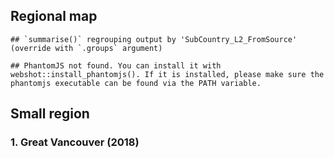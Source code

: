 Regional map
------------

    ## `summarise()` regrouping output by 'SubCountry_L2_FromSource' (override with `.groups` argument)

    ## PhantomJS not found. You can install it with webshot::install_phantomjs(). If it is installed, please make sure the phantomjs executable can be found via the PATH variable.

<!--html_preserve-->

<script type="application/json" data-for="htmlwidget-d43e62fe641b845c0b39">{"x":{"options":{"crs":{"crsClass":"L.CRS.EPSG3857","code":null,"proj4def":null,"projectedBounds":null,"options":{}}},"calls":[{"method":"addTiles","args":["//{s}.tile.openstreetmap.org/{z}/{x}/{y}.png",null,null,{"minZoom":0,"maxZoom":18,"tileSize":256,"subdomains":"abc","errorTileUrl":"","tms":false,"noWrap":false,"zoomOffset":0,"zoomReverse":false,"opacity":1,"zIndex":1,"detectRetina":false,"attribution":"&copy; <a href=\"http://openstreetmap.org\">OpenStreetMap<\/a> contributors, <a href=\"http://creativecommons.org/licenses/by-sa/2.0/\">CC-BY-SA<\/a>"}]},{"method":"addCircles","args":[[49.1026842105263,45.60599,46.50604,44.87076,79.37589,43.09799,43.138255,48.571,44.4081842857143,46.1970675,48.52692575,52.99279,46.293735,49.592625,49.8740054545455,45.512595,44.945872,42.3533166666667,50.75676,45.4264075,46.790965,49.6765737037037,48.8874633333333,45.37237,45.53326,48.1114507407407,53.3239966666667,52.2954453658537,53.7764933333333,54.16883,52.561255,55.319825,50.78518,49.6775938888889,54.76952,58.7732,49.416796,47.82578,49.8696766666667,51.0111379605263,50.1571766666667,52.0379541666667,50.9108,44.1,43.8870796875,49.8453911111111,42.51032,42.09543,61.3551816666667,53.92618,49.1305366666667,44.2789858823529,47.9666945454545,49.2493027991886,44.6012033333333,43.0745,44.664316,43.41209625,43.2675238888889,44.99496,44.213538,43.63733375,46.32211,50.3934266666667,45.73244,70.774525,56.012492,45.81229,45.641545,43.0879833333333,45.53323,44.65757,44.2499,45.63316,44.40635,45.93308,42.98993,50.21997,45.4874229411765,50.4897988888889,49.2477969230769,43.1394538461538,46.32417,42.673555,50.248766,48.6389366666667,58.79793,44.99146,49.45418,45.3789534615385,49.3169,45.35456,56.33193,43.5949511428571,44.42084875,45.7621,45.85577,44.895855,49.7666033333333,45.27866,46.5686975,46.106582,48.70977,43.9092,45.8345816666667,48.03164,48.51026,45.2084825,50.19322,44.4304047826087,54.26532,49.7710783333333,58.46108,45.01462,50.0496333333333,49.41281,45.652135,50.688755,48.63717,43.68042125,43.684427406015,45.45896,43.436894,43.6828811111111,46.10563,43.80322,45.8412966666667,43.892975,60.51411,48.316041875],[-125.822966842105,-64.77659,-84.33123,-65.34372,-91.36632,-80.09559,-80.27868,-123.4642,-81.4449014285714,-60.0993625,-123.38135275,-122.46903,-67.602985,-117.0745325,-119.560882727273,-73.51052,-66.86895,-81.9528066666667,-119.24027,-75.7503675,-71.32722,-124.93511962963,-123.728461428571,-64.41157,-73.9046,-65.57493,-60.3173066666667,-107.92761,-109.589793333333,-114.51181,-114.36188,-114.7633,-96.98465,-110.580720555556,-101.85618,-94.16946,-108.982544,-59.32991,-76.0535833333333,-113.650928947368,-95.0337516666667,-109.0670575,-87.13095,-80.13748,-78.9517890625,-115.52559,-81.60765,-82.8601418181818,-116.827165,-122.73248,-122.225165555556,-76.5503376470588,-64.5991145454545,-123.075265578093,-80.7073733333333,-79.9602,-63.5704291428571,-79.76411375,-79.8555022222222,-64.14035,-77.398312,-81.719045,-61.1184,-92.4106733333333,-64.6140742857143,-93.882915,-129.237892,-75.93278,-73.451745,-82.2183633333333,-73.73423,-75.7857333333333,-76.94494,-75.92763,-64.26816,-82.46876,-81.264024,-63.62457,-73.6330252941176,-127.448544444444,-124.098766923077,-79.3579730769231,-79.4696,-80.40283,-119.228228,-123.44115,-122.662875,-73.9777566666667,-119.58713,-75.6832330769231,-124.26369,-80.0572,-120.95681,-79.6550537142857,-78.3883575,-62.7794,-76.44476,-62.374695,-124.47546,-75.37051,-63.90064,-64.343424,-91.48521,-64.82343,-77.17965,-66.37091,-68.46428,-66.1425125,-66.08218,-79.8563395652174,-130.66458,-123.136758333333,-129.945935,-74.71495,-125.270133333333,-123.51608,-73.76772,-120.35549,-87.7361918181818,-79.28755875,-79.3649538345865,-74.13355,-80.475992,-80.3144777777778,-64.800044,-66.15023,-66.76544,-79.4298813636364,-134.89575,-114.516260625],[356.94,12.5,25.42,20.42,0.02,13.4,44.82,0.02,107.2,48.74,137.02,1.84,28.88,24.04,230.92,202.12,376.04,96.66,4.14,5.58,2.3,125.34,100.84,0.02,17.14,372.52,11.46,454.16,125.64,0.24,63.16,0.2,0.06,169.84,1.58,72.02,62.08,9.42,18.28,487.2,26.58,434.64,165.82,12.22,847.78,86.78,4.98,216.7,0.7,0.76,130.44,158.96,9.34,5828.78,99.14,5.12,366.56,158.12,181.92,5.36,62.86,274.14,6.68,102.7,67.2,16.16,0.1,2.4,0.04,15.78,20.08,10.2,25.56,23.62,2.26,8.86,43.54,11.48,563.92,4.78,14.3,444.96,0.02,5.28,537,2.28,2.46,37.72,23.38,333.58,10.3,10.86,3.5,864.94,375.76,8.66,0.84,0.04,34,0.02,26.32,54.34,5.2,6.12,14.34,0.1,0.04,29.98,0.02,368.4,173.4,35.18,0.38,32.72,25.3,2,0.1,10.74,3314.64,57.62,3535.34,20.1,23.08,54.94,25.3,7.6,1249.72,272.32,0.1,50.14],null,"2018",{"interactive":true,"className":"","stroke":true,"color":["#FF0000","#0000FF","#0000FF","#0000FF","#0000FF","#0000FF","#0000FF","#0000FF","#0000FF","#0000FF","#0000FF","#0000FF","#0000FF","#0000FF","#FF0000","#FF0000","#FF0000","#0000FF","#0000FF","#0000FF","#0000FF","#0000FF","#0000FF","#0000FF","#0000FF","#FF0000","#0000FF","#FF0000","#0000FF","#0000FF","#0000FF","#0000FF","#0000FF","#FF0000","#0000FF","#0000FF","#0000FF","#0000FF","#0000FF","#FF0000","#0000FF","#FF0000","#FF0000","#0000FF","#FF0000","#0000FF","#0000FF","#FF0000","#0000FF","#0000FF","#0000FF","#FF0000","#0000FF","#FF0000","#0000FF","#0000FF","#FF0000","#FF0000","#FF0000","#0000FF","#0000FF","#FF0000","#0000FF","#0000FF","#0000FF","#0000FF","#0000FF","#0000FF","#0000FF","#0000FF","#0000FF","#0000FF","#0000FF","#0000FF","#0000FF","#0000FF","#0000FF","#0000FF","#FF0000","#0000FF","#0000FF","#FF0000","#0000FF","#0000FF","#FF0000","#0000FF","#0000FF","#0000FF","#0000FF","#FF0000","#0000FF","#0000FF","#0000FF","#FF0000","#FF0000","#0000FF","#0000FF","#0000FF","#0000FF","#0000FF","#0000FF","#0000FF","#0000FF","#0000FF","#0000FF","#0000FF","#0000FF","#0000FF","#0000FF","#FF0000","#FF0000","#0000FF","#0000FF","#0000FF","#0000FF","#0000FF","#0000FF","#0000FF","#FF0000","#0000FF","#FF0000","#0000FF","#0000FF","#0000FF","#0000FF","#0000FF","#FF0000","#FF0000","#0000FF","#0000FF"],"weight":5,"opacity":0.5,"fill":true,"fillColor":["#FF0000","#0000FF","#0000FF","#0000FF","#0000FF","#0000FF","#0000FF","#0000FF","#0000FF","#0000FF","#0000FF","#0000FF","#0000FF","#0000FF","#FF0000","#FF0000","#FF0000","#0000FF","#0000FF","#0000FF","#0000FF","#0000FF","#0000FF","#0000FF","#0000FF","#FF0000","#0000FF","#FF0000","#0000FF","#0000FF","#0000FF","#0000FF","#0000FF","#FF0000","#0000FF","#0000FF","#0000FF","#0000FF","#0000FF","#FF0000","#0000FF","#FF0000","#FF0000","#0000FF","#FF0000","#0000FF","#0000FF","#FF0000","#0000FF","#0000FF","#0000FF","#FF0000","#0000FF","#FF0000","#0000FF","#0000FF","#FF0000","#FF0000","#FF0000","#0000FF","#0000FF","#FF0000","#0000FF","#0000FF","#0000FF","#0000FF","#0000FF","#0000FF","#0000FF","#0000FF","#0000FF","#0000FF","#0000FF","#0000FF","#0000FF","#0000FF","#0000FF","#0000FF","#FF0000","#0000FF","#0000FF","#FF0000","#0000FF","#0000FF","#FF0000","#0000FF","#0000FF","#0000FF","#0000FF","#FF0000","#0000FF","#0000FF","#0000FF","#FF0000","#FF0000","#0000FF","#0000FF","#0000FF","#0000FF","#0000FF","#0000FF","#0000FF","#0000FF","#0000FF","#0000FF","#0000FF","#0000FF","#0000FF","#0000FF","#FF0000","#FF0000","#0000FF","#0000FF","#0000FF","#0000FF","#0000FF","#0000FF","#0000FF","#FF0000","#0000FF","#FF0000","#0000FF","#0000FF","#0000FF","#0000FF","#0000FF","#FF0000","#FF0000","#0000FF","#0000FF"],"fillOpacity":0.2},["<b><font size = 4>Alberni-Clayoquot<\/b><\/font><br>Total Items recorded:  17,847<br>Plastic and foam %: 99%","<b><font size = 4>Albert County<\/b><\/font><br>Total Items recorded:     625<br>Plastic and foam %: 98.4%","<b><font size = 4>Algoma District<\/b><\/font><br>Total Items recorded:   1,271<br>Plastic and foam %: 69.3%","<b><font size = 4>Annapolis County<\/b><\/font><br>Total Items recorded:   1,021<br>Plastic and foam %: 42.8%","<b><font size = 4>Baffin Region<\/b><\/font><br>Total Items recorded:       1<br>Plastic and foam %: 100%","<b><font size = 4>Brant County<\/b><\/font><br>Total Items recorded:     670<br>Plastic and foam %: 87.5%","<b><font size = 4>Brantford<\/b><\/font><br>Total Items recorded:   2,241<br>Plastic and foam %: 73.8%","<b><font size = 4>Brentwood Bay<\/b><\/font><br>Total Items recorded:       1<br>Plastic and foam %: 100%","<b><font size = 4>Bruce County<\/b><\/font><br>Total Items recorded:   5,360<br>Plastic and foam %: 91%","<b><font size = 4>Cape Breton Regional Municipality<\/b><\/font><br>Total Items recorded:   2,437<br>Plastic and foam %: 76.4%","<b><font size = 4>Capital<\/b><\/font><br>Total Items recorded:   6,851<br>Plastic and foam %: 86.6%","<b><font size = 4>Cariboo<\/b><\/font><br>Total Items recorded:      92<br>Plastic and foam %: 29.3%","<b><font size = 4>Carleton County<\/b><\/font><br>Total Items recorded:   1,444<br>Plastic and foam %: 77.3%","<b><font size = 4>Central Kootenay<\/b><\/font><br>Total Items recorded:   1,202<br>Plastic and foam %: 95.3%","<b><font size = 4>Central Okanagan<\/b><\/font><br>Total Items recorded:  11,546<br>Plastic and foam %: 96.4%","<b><font size = 4>Champlain<\/b><\/font><br>Total Items recorded:  10,106<br>Plastic and foam %: 85.7%","<b><font size = 4>Charlotte County<\/b><\/font><br>Total Items recorded:  18,802<br>Plastic and foam %: 97.1%","<b><font size = 4>Chatham-Kent Division<\/b><\/font><br>Total Items recorded:   4,833<br>Plastic and foam %: 82.2%","<b><font size = 4>Columbia-Shuswap<\/b><\/font><br>Total Items recorded:     207<br>Plastic and foam %: 89.9%","<b><font size = 4>CommunautÃ©-Urbaine-de-l'Outaouais<\/b><\/font><br>Total Items recorded:     279<br>Plastic and foam %: 93.2%","<b><font size = 4>CommunautÃ©-Urbaine-de-QuÃ©bec<\/b><\/font><br>Total Items recorded:     115<br>Plastic and foam %: 84.7%","<b><font size = 4>Comox Valley<\/b><\/font><br>Total Items recorded:   6,267<br>Plastic and foam %: 94.7%","<b><font size = 4>Cowichan Valley<\/b><\/font><br>Total Items recorded:   5,042<br>Plastic and foam %: 79.8%","<b><font size = 4>Cumberland County<\/b><\/font><br>Total Items recorded:       1<br>Plastic and foam %: 100%","<b><font size = 4>Deux-Montagnes Regional County Municipality<\/b><\/font><br>Total Items recorded:     857<br>Plastic and foam %: 33.4%","<b><font size = 4>Division No. 1<\/b><\/font><br>Total Items recorded:  18,626<br>Plastic and foam %: 80.5%","<b><font size = 4>Division No. 10<\/b><\/font><br>Total Items recorded:     573<br>Plastic and foam %: 73.9%","<b><font size = 4>Division No. 11<\/b><\/font><br>Total Items recorded:  22,708<br>Plastic and foam %: 86.5%","<b><font size = 4>Division No. 12<\/b><\/font><br>Total Items recorded:   6,282<br>Plastic and foam %: 94.9%","<b><font size = 4>Division No. 13<\/b><\/font><br>Total Items recorded:      12<br>Plastic and foam %: 83.3%","<b><font size = 4>Division No. 15<\/b><\/font><br>Total Items recorded:   3,158<br>Plastic and foam %: 71.2%","<b><font size = 4>Division No. 17<\/b><\/font><br>Total Items recorded:      10<br>Plastic and foam %: 83.3%","<b><font size = 4>Division No. 18<\/b><\/font><br>Total Items recorded:       3<br>Plastic and foam %: 100%","<b><font size = 4>Division No. 2<\/b><\/font><br>Total Items recorded:   8,492<br>Plastic and foam %: 86.5%","<b><font size = 4>Division No. 21<\/b><\/font><br>Total Items recorded:      79<br>Plastic and foam %: 53.2%","<b><font size = 4>Division No. 23<\/b><\/font><br>Total Items recorded:   3,601<br>Plastic and foam %: 72.9%","<b><font size = 4>Division No. 3<\/b><\/font><br>Total Items recorded:   3,104<br>Plastic and foam %: 96%","<b><font size = 4>Division No. 4<\/b><\/font><br>Total Items recorded:     471<br>Plastic and foam %: 93.8%","<b><font size = 4>Division No. 5<\/b><\/font><br>Total Items recorded:     914<br>Plastic and foam %: 90.6%","<b><font size = 4>Division No. 6<\/b><\/font><br>Total Items recorded:  24,360<br>Plastic and foam %: 97.2%","<b><font size = 4>Division No. 7<\/b><\/font><br>Total Items recorded:   1,329<br>Plastic and foam %: 87.5%","<b><font size = 4>Division No. 8<\/b><\/font><br>Total Items recorded:  21,732<br>Plastic and foam %: 89.7%","<b><font size = 4>Division No. 9<\/b><\/font><br>Total Items recorded:   8,291<br>Plastic and foam %: 89.5%","<b><font size = 4>Dufferin County<\/b><\/font><br>Total Items recorded:     611<br>Plastic and foam %: 60.4%","<b><font size = 4>Durham Regional Municipality<\/b><\/font><br>Total Items recorded:  42,389<br>Plastic and foam %: 82.4%","<b><font size = 4>East Kootenay<\/b><\/font><br>Total Items recorded:   4,339<br>Plastic and foam %: 82.2%","<b><font size = 4>Elgin County<\/b><\/font><br>Total Items recorded:     249<br>Plastic and foam %: 91.6%","<b><font size = 4>Essex County<\/b><\/font><br>Total Items recorded:  10,835<br>Plastic and foam %: 93.5%","<b><font size = 4>Fort Smith Region<\/b><\/font><br>Total Items recorded:      35<br>Plastic and foam %: 66.8%","<b><font size = 4>Fraser-Fort George<\/b><\/font><br>Total Items recorded:      38<br>Plastic and foam %: 96%","<b><font size = 4>Fraser Valley<\/b><\/font><br>Total Items recorded:   6,522<br>Plastic and foam %: 73.2%","<b><font size = 4>Frontenac County<\/b><\/font><br>Total Items recorded:   7,948<br>Plastic and foam %: 91%","<b><font size = 4>Gloucester County<\/b><\/font><br>Total Items recorded:     467<br>Plastic and foam %: 93.8%","<b><font size = 4>Greater Vancouver<\/b><\/font><br>Total Items recorded: 291,439<br>Plastic and foam %: 88.3%","<b><font size = 4>Grey County<\/b><\/font><br>Total Items recorded:   4,957<br>Plastic and foam %: 89.9%","<b><font size = 4>Haldimand County<\/b><\/font><br>Total Items recorded:     256<br>Plastic and foam %: 86.3%","<b><font size = 4>Halifax Regional Municipality<\/b><\/font><br>Total Items recorded:  18,328<br>Plastic and foam %: 85.4%","<b><font size = 4>Halton Regional Municipality<\/b><\/font><br>Total Items recorded:   7,906<br>Plastic and foam %: 87.8%","<b><font size = 4>Hamilton Division<\/b><\/font><br>Total Items recorded:   9,096<br>Plastic and foam %: 87.4%","<b><font size = 4>Hants County<\/b><\/font><br>Total Items recorded:     268<br>Plastic and foam %: 82.1%","<b><font size = 4>Hastings County<\/b><\/font><br>Total Items recorded:   3,143<br>Plastic and foam %: 86%","<b><font size = 4>Huron County<\/b><\/font><br>Total Items recorded:  13,707<br>Plastic and foam %: 88.4%","<b><font size = 4>Inverness County<\/b><\/font><br>Total Items recorded:     334<br>Plastic and foam %: 92.3%","<b><font size = 4>Kenora District<\/b><\/font><br>Total Items recorded:   5,135<br>Plastic and foam %: 85.8%","<b><font size = 4>Kings County<\/b><\/font><br>Total Items recorded:   3,360<br>Plastic and foam %: 89.5%","<b><font size = 4>Kitikmeot Region<\/b><\/font><br>Total Items recorded:     808<br>Plastic and foam %: 90.2%","<b><font size = 4>Kitimat-Stikine<\/b><\/font><br>Total Items recorded:       5<br>Plastic and foam %: 60%","<b><font size = 4>La VallÃ©e-de-la-Gatineau Regional County Municipality<\/b><\/font><br>Total Items recorded:     120<br>Plastic and foam %: 73.3%","<b><font size = 4>Lajemmerais<\/b><\/font><br>Total Items recorded:       2<br>Plastic and foam %: 100%","<b><font size = 4>Lambton County<\/b><\/font><br>Total Items recorded:     789<br>Plastic and foam %: 94.5%","<b><font size = 4>Laval<\/b><\/font><br>Total Items recorded:   1,004<br>Plastic and foam %: 80.4%","<b><font size = 4>Leeds and Grenville United Counties<\/b><\/font><br>Total Items recorded:     510<br>Plastic and foam %: 86.1%","<b><font size = 4>Lennox and Addington County<\/b><\/font><br>Total Items recorded:   1,278<br>Plastic and foam %: 95.2%","<b><font size = 4>Les Collines-de-l'Outaouais Regional County Municipality<\/b><\/font><br>Total Items recorded:   1,181<br>Plastic and foam %: 83.2%","<b><font size = 4>Lunenburg County<\/b><\/font><br>Total Items recorded:     113<br>Plastic and foam %: 85.8%","<b><font size = 4>Manitoulin District<\/b><\/font><br>Total Items recorded:     443<br>Plastic and foam %: 77.9%","<b><font size = 4>Middlesex County<\/b><\/font><br>Total Items recorded:   2,177<br>Plastic and foam %: 78.8%","<b><font size = 4>Minganie--Basse-CÃ´te-Nord<\/b><\/font><br>Total Items recorded:     574<br>Plastic and foam %: 98.1%","<b><font size = 4>Montreal<\/b><\/font><br>Total Items recorded:  28,196<br>Plastic and foam %: 93%","<b><font size = 4>Mount Waddington<\/b><\/font><br>Total Items recorded:     239<br>Plastic and foam %: 68.9%","<b><font size = 4>Nanaimo<\/b><\/font><br>Total Items recorded:     715<br>Plastic and foam %: 89.3%","<b><font size = 4>Niagara Regional Municipality<\/b><\/font><br>Total Items recorded:  22,248<br>Plastic and foam %: 85.5%","<b><font size = 4>Nipissing District<\/b><\/font><br>Total Items recorded:       1<br>Plastic and foam %: 100%","<b><font size = 4>Norfolk County<\/b><\/font><br>Total Items recorded:     264<br>Plastic and foam %: 93.2%","<b><font size = 4>North Okanagan<\/b><\/font><br>Total Items recorded:  26,850<br>Plastic and foam %: 96.8%","<b><font size = 4>North Saanich<\/b><\/font><br>Total Items recorded:     114<br>Plastic and foam %: 98.2%","<b><font size = 4>Northern Rockies<\/b><\/font><br>Total Items recorded:     123<br>Plastic and foam %: 82%","<b><font size = 4>Northumberland County<\/b><\/font><br>Total Items recorded:   1,886<br>Plastic and foam %: 74.9%","<b><font size = 4>Okanagan-Similkameen<\/b><\/font><br>Total Items recorded:   1,169<br>Plastic and foam %: 96.1%","<b><font size = 4>Ottawa Division<\/b><\/font><br>Total Items recorded:  16,679<br>Plastic and foam %: 89.8%","<b><font size = 4>Parksville<\/b><\/font><br>Total Items recorded:     515<br>Plastic and foam %: 86%","<b><font size = 4>Parry Sound District<\/b><\/font><br>Total Items recorded:     543<br>Plastic and foam %: 82.1%","<b><font size = 4>Peace River<\/b><\/font><br>Total Items recorded:     175<br>Plastic and foam %: 69.7%","<b><font size = 4>Peel Regional Municipality<\/b><\/font><br>Total Items recorded:  43,247<br>Plastic and foam %: 88.4%","<b><font size = 4>Peterborough County<\/b><\/font><br>Total Items recorded:  18,788<br>Plastic and foam %: 47%","<b><font size = 4>Pictou County<\/b><\/font><br>Total Items recorded:     433<br>Plastic and foam %: 91.2%","<b><font size = 4>Pontiac Regional County Municipality<\/b><\/font><br>Total Items recorded:      42<br>Plastic and foam %: 45.2%","<b><font size = 4>Port Dufferin<\/b><\/font><br>Total Items recorded:       2<br>Plastic and foam %: 100%","<b><font size = 4>Powell River<\/b><\/font><br>Total Items recorded:   1,700<br>Plastic and foam %: 81%","<b><font size = 4>Prescott and Russell United Counties<\/b><\/font><br>Total Items recorded:       1<br>Plastic and foam %: 100%","<b><font size = 4>Prince County<\/b><\/font><br>Total Items recorded:   1,316<br>Plastic and foam %: 91.7%","<b><font size = 4>Queens County<\/b><\/font><br>Total Items recorded:   2,717<br>Plastic and foam %: 80.3%","<b><font size = 4>Rainy River District<\/b><\/font><br>Total Items recorded:     260<br>Plastic and foam %: 85.8%","<b><font size = 4>Region of Queens<\/b><\/font><br>Total Items recorded:     306<br>Plastic and foam %: 82%","<b><font size = 4>Renfrew County<\/b><\/font><br>Total Items recorded:     717<br>Plastic and foam %: 82.8%","<b><font size = 4>Restigouche County<\/b><\/font><br>Total Items recorded:       5<br>Plastic and foam %: 60%","<b><font size = 4>Rimouski-Neigette<\/b><\/font><br>Total Items recorded:       2<br>Plastic and foam %: 100%","<b><font size = 4>Saint John County<\/b><\/font><br>Total Items recorded:   1,499<br>Plastic and foam %: 96.2%","<b><font size = 4>Sept-RiviÃ¨resâ€”Caniapiscau<\/b><\/font><br>Total Items recorded:       1<br>Plastic and foam %: 100%","<b><font size = 4>Simcoe County<\/b><\/font><br>Total Items recorded:  18,420<br>Plastic and foam %: 81.6%","<b><font size = 4>Skeena-Queen Charlotte<\/b><\/font><br>Total Items recorded:   8,670<br>Plastic and foam %: 90.3%","<b><font size = 4>Squamish-Lillooet<\/b><\/font><br>Total Items recorded:   1,759<br>Plastic and foam %: 84.5%","<b><font size = 4>Stikine Region<\/b><\/font><br>Total Items recorded:      19<br>Plastic and foam %: 56.6%","<b><font size = 4>Stormont<\/b><\/font><br>Total Items recorded:   1,636<br>Plastic and foam %: 87.2%","<b><font size = 4>Strathcona<\/b><\/font><br>Total Items recorded:   1,265<br>Plastic and foam %: 95.2%","<b><font size = 4>Sunshine Coast<\/b><\/font><br>Total Items recorded:     100<br>Plastic and foam %: 95%","<b><font size = 4>ThÃ©rÃ¨se-De Blainville Regional County Municipality<\/b><\/font><br>Total Items recorded:       5<br>Plastic and foam %: 62.5%","<b><font size = 4>Thompson-Nicola<\/b><\/font><br>Total Items recorded:     537<br>Plastic and foam %: 94.2%","<b><font size = 4>Thunder Bay District<\/b><\/font><br>Total Items recorded: 165,732<br>Plastic and foam %: 91%","<b><font size = 4>Toronto<\/b><\/font><br>Total Items recorded:   2,881<br>Plastic and foam %: 89.3%","<b><font size = 4>Toronto Division<\/b><\/font><br>Total Items recorded: 176,767<br>Plastic and foam %: 86.3%","<b><font size = 4>Vaudreuil-Soulanges Regional County Municipality<\/b><\/font><br>Total Items recorded:   1,005<br>Plastic and foam %: 84.3%","<b><font size = 4>Waterloo Regional Municipality<\/b><\/font><br>Total Items recorded:   1,154<br>Plastic and foam %: 79.9%","<b><font size = 4>Wellington County<\/b><\/font><br>Total Items recorded:   2,747<br>Plastic and foam %: 81.1%","<b><font size = 4>Westmorland County<\/b><\/font><br>Total Items recorded:   1,265<br>Plastic and foam %: 92.3%","<b><font size = 4>Yarmouth County<\/b><\/font><br>Total Items recorded:     380<br>Plastic and foam %: 86.3%","<b><font size = 4>York County<\/b><\/font><br>Total Items recorded:  62,486<br>Plastic and foam %: 93.5%","<b><font size = 4>York Regional Municipality<\/b><\/font><br>Total Items recorded:  13,616<br>Plastic and foam %: 78.5%","<b><font size = 4>Yukon<\/b><\/font><br>Total Items recorded:       5<br>Plastic and foam %: 87.5%","<b><font size = 4>NA<\/b><\/font><br>Total Items recorded:   2,507<br>Plastic and foam %: 92.1%"],null,null,{"interactive":false,"permanent":false,"direction":"auto","opacity":1,"offset":[0,0],"textsize":"10px","textOnly":false,"className":"","sticky":true},null,null]},{"method":"addCircles","args":[[49.0943833333333,46.50542,43.19132,43.14079,44.2645666666667,46.20534,48.4999108333333,49.736025,49.83838125,45.5272466666667,45.15294,42.28051,50.75566,45.5014545454545,49.659465,48.7032966666667,45.37417,44.54841,47.71361,51.9004392307692,54.3573833333333,53.38596,52.25875,49.6973585714286,49.329695,47.82605,49.2756622222222,50.95384,50.206305,51.7017525,49.93776,44.0084,43.8592925,49.765015,42.12201,53.92644,49.1192725,44.24498,49.2593195918367,44.58169,52.0695,44.6272735294118,43.48324375,43.292026,44.29318,43.6855466666667,46.1543,45.7811125,69.53751,54.51346,49.10501,46.84968,45.39975,47.5172,45.64665,43.0661266666667,45.533,44.57761,46.71509,44.38131,45.815755,42.969334,50.22942,45.478193125,50.74997,49.289713,43.18757,46.31582,50.24891,43.95092,49.60977,45.40807,42.87096,43.667345,43.72895,44.2975133333333,45.85573,43.92022,46.34048,43.90904,46.10764,45.40857,45.246875,50.19452,43.6966,44.45478,54.190155,49.8184133333333,45.017685,49.94358,49.47641,50.6584433333333,48.67841,43.6930458762887,45.33243,43.449875,43.696165,46.07457,43.9011590909091,60.6989,42.51089],[-125.791286666667,-84.33163,-80.38718,-80.2651633333333,-81.5582333333333,-60.0554566666667,-123.405737916667,-117.491335,-119.5779175,-73.5009366666667,-67.03405,-81.8545,-119.24654,-75.6705690909091,-124.917309375,-123.600313333333,-64.42106,-65.86535,-61.2550066666667,-106.547575769231,-110.650723333333,-117.58974,-117.172463333333,-111.575522857143,-105.951355,-59.33025,-63.9816277777778,-112.516035,-102.7588875,-99.0496775,-57.76037,-80.11844,-78.957954375,-115.15423,-82.80451,-122.7353,-122.225445,-76.5431466666667,-123.079890765306,-80.51088,-131.1135,-63.5762529411765,-79.8120625,-79.957312,-77.55391,-81.7198166666667,-61.332392,-63.891345,-93.51932,-128.56714,-117.70975,-71.140975,-71.88525,-75.58594,-73.450365,-82.2503966666667,-73.73544,-75.77573,-71.28067,-64.522,-81.93761,-81.280832,-63.62689,-73.660040625,-126.49499,-124.224207,-79.3238314285714,-79.47321,-119.27434,-78.29252,-119.65208,-75.7561754545455,-80.71814,-79.7086344444444,-80.95878,-78.3111766666667,-76.44331,-77.29908,-63.141665,-64.82391,-77.48893,-73.00209,-66.095345,-66.08229,-65.03323,-79.8178816666667,-131.06747,-123.114376666667,-74.75264,-125.931765,-123.86218,-120.367653333333,-88.489145,-79.3336784536082,-73.96477,-80.4673875,-80.3230475,-64.7861,-79.3747690909091,-135.046025,-81.60784],[3885,20,1,741,416,3,10003,138,1581,5631,385,2630,1,31,6425,2038,1965,1,2265,7799,1496,1,1801,3967,31,207,1079,6743,867,17922,29,1180,8559,6706,2257,87,537,1853,88563,863,2087,6288,3587,943,750,1241,606,7028,1,1,110,695,1,89,1414,4035,1,1,441,1,2,2175,1769,5665,44,4192,4029,5648,2,406,1,1737,995,8317,1,9539,1,1,466,956,283,4470,824,713,250,3847,10941,5088,2075,207,1,2921,199272,70785,71,1958,3386,1,6884,737,135],null,"2017",{"interactive":true,"className":"","stroke":true,"color":["#0000FF","#0000FF","#0000FF","#0000FF","#0000FF","#0000FF","#FF0000","#0000FF","#0000FF","#0000FF","#0000FF","#0000FF","#0000FF","#0000FF","#0000FF","#0000FF","#0000FF","#0000FF","#0000FF","#FF0000","#0000FF","#0000FF","#0000FF","#0000FF","#0000FF","#0000FF","#0000FF","#0000FF","#0000FF","#FF0000","#0000FF","#0000FF","#FF0000","#0000FF","#0000FF","#0000FF","#0000FF","#0000FF","#FF0000","#0000FF","#0000FF","#0000FF","#0000FF","#0000FF","#0000FF","#0000FF","#0000FF","#0000FF","#0000FF","#0000FF","#0000FF","#0000FF","#0000FF","#0000FF","#0000FF","#0000FF","#0000FF","#0000FF","#0000FF","#0000FF","#0000FF","#0000FF","#0000FF","#0000FF","#0000FF","#0000FF","#0000FF","#0000FF","#0000FF","#0000FF","#0000FF","#0000FF","#0000FF","#FF0000","#0000FF","#FF0000","#0000FF","#0000FF","#0000FF","#0000FF","#0000FF","#0000FF","#0000FF","#0000FF","#0000FF","#0000FF","#FF0000","#0000FF","#0000FF","#0000FF","#0000FF","#0000FF","#FF0000","#FF0000","#0000FF","#0000FF","#0000FF","#0000FF","#0000FF","#0000FF","#0000FF"],"weight":5,"opacity":0.5,"fill":true,"fillColor":["#0000FF","#0000FF","#0000FF","#0000FF","#0000FF","#0000FF","#FF0000","#0000FF","#0000FF","#0000FF","#0000FF","#0000FF","#0000FF","#0000FF","#0000FF","#0000FF","#0000FF","#0000FF","#0000FF","#FF0000","#0000FF","#0000FF","#0000FF","#0000FF","#0000FF","#0000FF","#0000FF","#0000FF","#0000FF","#FF0000","#0000FF","#0000FF","#FF0000","#0000FF","#0000FF","#0000FF","#0000FF","#0000FF","#FF0000","#0000FF","#0000FF","#0000FF","#0000FF","#0000FF","#0000FF","#0000FF","#0000FF","#0000FF","#0000FF","#0000FF","#0000FF","#0000FF","#0000FF","#0000FF","#0000FF","#0000FF","#0000FF","#0000FF","#0000FF","#0000FF","#0000FF","#0000FF","#0000FF","#0000FF","#0000FF","#0000FF","#0000FF","#0000FF","#0000FF","#0000FF","#0000FF","#0000FF","#0000FF","#FF0000","#0000FF","#FF0000","#0000FF","#0000FF","#0000FF","#0000FF","#0000FF","#0000FF","#0000FF","#0000FF","#0000FF","#0000FF","#FF0000","#0000FF","#0000FF","#0000FF","#0000FF","#0000FF","#FF0000","#FF0000","#0000FF","#0000FF","#0000FF","#0000FF","#0000FF","#0000FF","#0000FF"],"fillOpacity":0.2},["<b><font size = 4>Alberni-Clayoquot<\/b><\/font><br>Total Items recorded:   3,885<br>Plastic and foam %: 87.4%","<b><font size = 4>Algoma District<\/b><\/font><br>Total Items recorded:      20<br>Plastic and foam %: 100%","<b><font size = 4>Brant County<\/b><\/font><br>Total Items recorded:       1<br>Plastic and foam %: 100%","<b><font size = 4>Brantford<\/b><\/font><br>Total Items recorded:     741<br>Plastic and foam %: 89.2%","<b><font size = 4>Bruce County<\/b><\/font><br>Total Items recorded:     416<br>Plastic and foam %: 99.3%","<b><font size = 4>Cape Breton Regional Municipality<\/b><\/font><br>Total Items recorded:       3<br>Plastic and foam %: 100%","<b><font size = 4>Capital<\/b><\/font><br>Total Items recorded:  10,003<br>Plastic and foam %: 94.9%","<b><font size = 4>Central Kootenay<\/b><\/font><br>Total Items recorded:     138<br>Plastic and foam %: 59.3%","<b><font size = 4>Central Okanagan<\/b><\/font><br>Total Items recorded:   1,581<br>Plastic and foam %: 98.4%","<b><font size = 4>Champlain<\/b><\/font><br>Total Items recorded:   5,631<br>Plastic and foam %: 91.8%","<b><font size = 4>Charlotte County<\/b><\/font><br>Total Items recorded:     385<br>Plastic and foam %: 94%","<b><font size = 4>Chatham-Kent Division<\/b><\/font><br>Total Items recorded:   2,630<br>Plastic and foam %: 93.9%","<b><font size = 4>Columbia-Shuswap<\/b><\/font><br>Total Items recorded:       1<br>Plastic and foam %: 100%","<b><font size = 4>CommunautÃ©-Urbaine-de-l'Outaouais<\/b><\/font><br>Total Items recorded:      31<br>Plastic and foam %: 7.3%","<b><font size = 4>Comox Valley<\/b><\/font><br>Total Items recorded:   6,425<br>Plastic and foam %: 94.1%","<b><font size = 4>Cowichan Valley<\/b><\/font><br>Total Items recorded:   2,038<br>Plastic and foam %: 84.7%","<b><font size = 4>Cumberland County<\/b><\/font><br>Total Items recorded:   1,965<br>Plastic and foam %: 99.4%","<b><font size = 4>Digby County<\/b><\/font><br>Total Items recorded:       1<br>Plastic and foam %: 100%","<b><font size = 4>Division No. 1<\/b><\/font><br>Total Items recorded:   2,265<br>Plastic and foam %: 87.8%","<b><font size = 4>Division No. 11<\/b><\/font><br>Total Items recorded:   7,799<br>Plastic and foam %: 85.9%","<b><font size = 4>Division No. 12<\/b><\/font><br>Total Items recorded:   1,496<br>Plastic and foam %: 87.6%","<b><font size = 4>Division No. 14<\/b><\/font><br>Total Items recorded:       1<br>Plastic and foam %: 50%","<b><font size = 4>Division No. 15<\/b><\/font><br>Total Items recorded:   1,801<br>Plastic and foam %: 94.5%","<b><font size = 4>Division No. 2<\/b><\/font><br>Total Items recorded:   3,967<br>Plastic and foam %: 93.7%","<b><font size = 4>Division No. 3<\/b><\/font><br>Total Items recorded:      31<br>Plastic and foam %: 73.3%","<b><font size = 4>Division No. 4<\/b><\/font><br>Total Items recorded:     207<br>Plastic and foam %: 88.4%","<b><font size = 4>Division No. 5<\/b><\/font><br>Total Items recorded:   1,079<br>Plastic and foam %: 85.9%","<b><font size = 4>Division No. 6<\/b><\/font><br>Total Items recorded:   6,743<br>Plastic and foam %: 83.5%","<b><font size = 4>Division No. 7<\/b><\/font><br>Total Items recorded:     867<br>Plastic and foam %: 83.6%","<b><font size = 4>Division No. 8<\/b><\/font><br>Total Items recorded:  17,922<br>Plastic and foam %: 89.2%","<b><font size = 4>Division No. 9<\/b><\/font><br>Total Items recorded:      29<br>Plastic and foam %: 75.9%","<b><font size = 4>Dufferin County<\/b><\/font><br>Total Items recorded:   1,180<br>Plastic and foam %: 76.9%","<b><font size = 4>Durham Regional Municipality<\/b><\/font><br>Total Items recorded:   8,559<br>Plastic and foam %: 81.3%","<b><font size = 4>East Kootenay<\/b><\/font><br>Total Items recorded:   6,706<br>Plastic and foam %: 94%","<b><font size = 4>Essex County<\/b><\/font><br>Total Items recorded:   2,257<br>Plastic and foam %: 97.4%","<b><font size = 4>Fraser-Fort George<\/b><\/font><br>Total Items recorded:      87<br>Plastic and foam %: 72.4%","<b><font size = 4>Fraser Valley<\/b><\/font><br>Total Items recorded:     537<br>Plastic and foam %: 85.3%","<b><font size = 4>Frontenac County<\/b><\/font><br>Total Items recorded:   1,853<br>Plastic and foam %: 94.2%","<b><font size = 4>Greater Vancouver<\/b><\/font><br>Total Items recorded:  88,563<br>Plastic and foam %: 84%","<b><font size = 4>Grey County<\/b><\/font><br>Total Items recorded:     863<br>Plastic and foam %: 98.3%","<b><font size = 4>Gwaii Haanas<\/b><\/font><br>Total Items recorded:   2,087<br>Plastic and foam %: 98.7%","<b><font size = 4>Halifax Regional Municipality<\/b><\/font><br>Total Items recorded:   6,288<br>Plastic and foam %: 84.2%","<b><font size = 4>Halton Regional Municipality<\/b><\/font><br>Total Items recorded:   3,587<br>Plastic and foam %: 81.6%","<b><font size = 4>Hamilton Division<\/b><\/font><br>Total Items recorded:     943<br>Plastic and foam %: 65%","<b><font size = 4>Hastings County<\/b><\/font><br>Total Items recorded:     750<br>Plastic and foam %: 79.3%","<b><font size = 4>Huron County<\/b><\/font><br>Total Items recorded:   1,241<br>Plastic and foam %: 97.3%","<b><font size = 4>Inverness County<\/b><\/font><br>Total Items recorded:     606<br>Plastic and foam %: 76.5%","<b><font size = 4>Kings County<\/b><\/font><br>Total Items recorded:   7,028<br>Plastic and foam %: 84.4%","<b><font size = 4>Kitikmeot Region<\/b><\/font><br>Total Items recorded:       1<br>Plastic and foam %: 100%","<b><font size = 4>Kitimat-Stikine<\/b><\/font><br>Total Items recorded:       1<br>Plastic and foam %: 100%","<b><font size = 4>Kootenay Boundary<\/b><\/font><br>Total Items recorded:     110<br>Plastic and foam %: 86.4%","<b><font size = 4>L'ÃŽle-d'OrlÃ©ans Regional County Municipality<\/b><\/font><br>Total Items recorded:     695<br>Plastic and foam %: 98.8%","<b><font size = 4>La RÃ©gion-Sherbrookoise<\/b><\/font><br>Total Items recorded:       1<br>Plastic and foam %: 100%","<b><font size = 4>La VallÃ©e-de-la-Gatineau Regional County Municipality<\/b><\/font><br>Total Items recorded:      89<br>Plastic and foam %: 85.4%","<b><font size = 4>Lajemmerais<\/b><\/font><br>Total Items recorded:   1,414<br>Plastic and foam %: 96.9%","<b><font size = 4>Lambton County<\/b><\/font><br>Total Items recorded:   4,035<br>Plastic and foam %: 95%","<b><font size = 4>Laval<\/b><\/font><br>Total Items recorded:       1<br>Plastic and foam %: 100%","<b><font size = 4>Leeds and Grenville United Counties<\/b><\/font><br>Total Items recorded:       1<br>Plastic and foam %: 100%","<b><font size = 4>Levis<\/b><\/font><br>Total Items recorded:     441<br>Plastic and foam %: 94.6%","<b><font size = 4>Lunenburg County<\/b><\/font><br>Total Items recorded:       1<br>Plastic and foam %: 100%","<b><font size = 4>Manitoulin District<\/b><\/font><br>Total Items recorded:       2<br>Plastic and foam %: 100%","<b><font size = 4>Middlesex County<\/b><\/font><br>Total Items recorded:   2,175<br>Plastic and foam %: 71.2%","<b><font size = 4>Minganie--Basse-CÃ´te-Nord<\/b><\/font><br>Total Items recorded:   1,769<br>Plastic and foam %: 96.7%","<b><font size = 4>Montreal<\/b><\/font><br>Total Items recorded:   5,665<br>Plastic and foam %: 77%","<b><font size = 4>Mount Waddington<\/b><\/font><br>Total Items recorded:      44<br>Plastic and foam %: 86.4%","<b><font size = 4>Nanaimo<\/b><\/font><br>Total Items recorded:   4,192<br>Plastic and foam %: 87.6%","<b><font size = 4>Niagara Regional Municipality<\/b><\/font><br>Total Items recorded:   4,029<br>Plastic and foam %: 86.2%","<b><font size = 4>Nipissing District<\/b><\/font><br>Total Items recorded:   5,648<br>Plastic and foam %: 93.6%","<b><font size = 4>North Okanagan<\/b><\/font><br>Total Items recorded:       2<br>Plastic and foam %: 50%","<b><font size = 4>Northumberland County<\/b><\/font><br>Total Items recorded:     406<br>Plastic and foam %: 87.2%","<b><font size = 4>Okanagan-Similkameen<\/b><\/font><br>Total Items recorded:       1<br>Plastic and foam %: 100%","<b><font size = 4>Ottawa Division<\/b><\/font><br>Total Items recorded:   1,737<br>Plastic and foam %: 49.1%","<b><font size = 4>Oxford County<\/b><\/font><br>Total Items recorded:     995<br>Plastic and foam %: 58.7%","<b><font size = 4>Peel Regional Municipality<\/b><\/font><br>Total Items recorded:   8,317<br>Plastic and foam %: 85%","<b><font size = 4>Perth County<\/b><\/font><br>Total Items recorded:       1<br>Plastic and foam %: 100%","<b><font size = 4>Peterborough County<\/b><\/font><br>Total Items recorded:   9,539<br>Plastic and foam %: 99.2%","<b><font size = 4>Pontiac Regional County Municipality<\/b><\/font><br>Total Items recorded:       1<br>Plastic and foam %: 100%","<b><font size = 4>Prince Edward County<\/b><\/font><br>Total Items recorded:       1<br>Plastic and foam %: 100%","<b><font size = 4>Queens County<\/b><\/font><br>Total Items recorded:     466<br>Plastic and foam %: 96.1%","<b><font size = 4>Region of Queens<\/b><\/font><br>Total Items recorded:     956<br>Plastic and foam %: 91.5%","<b><font size = 4>Renfrew County<\/b><\/font><br>Total Items recorded:     283<br>Plastic and foam %: 89.4%","<b><font size = 4>Rouville Regional County Municipality<\/b><\/font><br>Total Items recorded:   4,470<br>Plastic and foam %: 12.1%","<b><font size = 4>Saint John County<\/b><\/font><br>Total Items recorded:     824<br>Plastic and foam %: 91.5%","<b><font size = 4>Sept-RiviÃ¨resâ€”Caniapiscau<\/b><\/font><br>Total Items recorded:     713<br>Plastic and foam %: 91.2%","<b><font size = 4>Shelburne County<\/b><\/font><br>Total Items recorded:     250<br>Plastic and foam %: 88.8%","<b><font size = 4>Simcoe County<\/b><\/font><br>Total Items recorded:   3,847<br>Plastic and foam %: 87.4%","<b><font size = 4>Skeena-Queen Charlotte<\/b><\/font><br>Total Items recorded:  10,941<br>Plastic and foam %: 92.2%","<b><font size = 4>Squamish-Lillooet<\/b><\/font><br>Total Items recorded:   5,088<br>Plastic and foam %: 80.7%","<b><font size = 4>Stormont<\/b><\/font><br>Total Items recorded:   2,075<br>Plastic and foam %: 84.2%","<b><font size = 4>Strathcona<\/b><\/font><br>Total Items recorded:     207<br>Plastic and foam %: 82%","<b><font size = 4>Sunshine Coast<\/b><\/font><br>Total Items recorded:       1<br>Plastic and foam %: 100%","<b><font size = 4>Thompson-Nicola<\/b><\/font><br>Total Items recorded:   2,921<br>Plastic and foam %: 95.1%","<b><font size = 4>Thunder Bay District<\/b><\/font><br>Total Items recorded: 199,272<br>Plastic and foam %: 95.9%","<b><font size = 4>Toronto Division<\/b><\/font><br>Total Items recorded:  70,785<br>Plastic and foam %: 86.9%","<b><font size = 4>Vaudreuil-Soulanges Regional County Municipality<\/b><\/font><br>Total Items recorded:      71<br>Plastic and foam %: 35.2%","<b><font size = 4>Waterloo Regional Municipality<\/b><\/font><br>Total Items recorded:   1,958<br>Plastic and foam %: 72.3%","<b><font size = 4>Wellington County<\/b><\/font><br>Total Items recorded:   3,386<br>Plastic and foam %: 90.5%","<b><font size = 4>Westmorland County<\/b><\/font><br>Total Items recorded:       1<br>Plastic and foam %: 100%","<b><font size = 4>York Regional Municipality<\/b><\/font><br>Total Items recorded:   6,884<br>Plastic and foam %: 74.2%","<b><font size = 4>Yukon<\/b><\/font><br>Total Items recorded:     737<br>Plastic and foam %: 91.6%","<b><font size = 4>NA<\/b><\/font><br>Total Items recorded:     135<br>Plastic and foam %: 87.4%"],null,null,{"interactive":false,"permanent":false,"direction":"auto","opacity":1,"offset":[0,0],"textsize":"10px","textOnly":false,"className":"","sticky":true},null,null]},{"method":"addLayersControl","args":[[],["2017","2018"],{"collapsed":false,"autoZIndex":true,"position":"topright"}]}],"limits":{"lat":[42.09543,79.37589],"lng":[-135.046025,-57.76037]}},"evals":[],"jsHooks":[]}</script>
<!--/html_preserve-->

Small region
------------

### 1. Great Vancouver (2018)

<!--html_preserve-->

<script type="application/json" data-for="htmlwidget-42fcbe0f7c775470e253">{"x":{"options":{"crs":{"crsClass":"L.CRS.EPSG3857","code":null,"proj4def":null,"projectedBounds":null,"options":{}}},"calls":[{"method":"addTiles","args":["//{s}.tile.openstreetmap.org/{z}/{x}/{y}.png",null,null,{"minZoom":0,"maxZoom":18,"tileSize":256,"subdomains":"abc","errorTileUrl":"","tms":false,"noWrap":false,"zoomOffset":0,"zoomReverse":false,"opacity":1,"zIndex":1,"detectRetina":false,"attribution":"&copy; <a href=\"http://openstreetmap.org\">OpenStreetMap<\/a> contributors, <a href=\"http://creativecommons.org/licenses/by-sa/2.0/\">CC-BY-SA<\/a>"}]},{"method":"addMarkers","args":[[49.07587,49.28674,49.27337,49.27085,49.2726,49.27277,49.2711,49.27284,49.27088,49.27264,49.27161,49.27265,49.27269,49.19038,49.27053,49.27561,49.27126,49.27115,49.27138,49.27139,49.27279,49.27115,49.27143,49.27581,49.27114,49.27271,49.26903,49.26861,49.27531,49.27634,49.26447,49.27554,49.27167,49.27103,49.275,49.2748,49.26894,49.27174,49.27387,49.27602,49.27494,49.30354,49.27713,49.27584,49.25106,49.27251,49.27636,49.27224,49.30354,49.28164,49.28845,49.2945,49.29026,49.30354,49.3008,49.26156,49.27224,49.29689,49.0557,49.28845,49.1111,49.16838,49.29784,49.34179,49.2945,49.00429,49.23937,49.29689,49.20544,49.31225,49.27636,49.27217,49.31267,49.28164,49.28845,49.30901,49.02492,49.27251,49.27645,49.29689,49.27128,49.29207,49.29246,49.05655,49.02733,49.3367,49.33332,49.26964,49.07649,49.24859,49.12495,49.30354,49.12911,49.2945,49.30354,49.29062,49.26156,49.31159,49.27532,49.28802,49.2677,49.32673,49.27261,49.14623,49.25106,49.33315,49.25442,49.28294,49.3032,49.37553,49.01193,49.22076,49.02241,49.28164,49.31318,49.28525,49.27224,49.02326,49.27645,49.33947,49.33818,49.33491,49.05868,49.26104,49.29207,49.24232,49.32825,49.30713,49.27172,49.30354,49.29062,49.31841,49.29689,49.15437,49.261,49.27845,49.27344,49.30464,49.30114,49.30354,49.33466,49.27795,49.29026,49.27508,49.31318,49.2715,49.27251,49.24236,49.29784,49.30354,49.29207,49.30354,49.23654,49.3032,49.28802,49.32417,49.27636,49.11068,49.23069,49.27128,49.05216,49.05758,49.1496,49.29394,49.29177,49.29062,49.15949,49.31046,49.37213,49.32786,49.02126,49.30354,49.2753,49.30285,49.27549,49.29664,49.33866,49.28091,49.26872,49.26736,49.09686,49.27251,49.28164,49.19876,49.30599,49.11998,49.27224,49.27508,49.29737,49.16838,49.27503,49.14079,49.01676,49.13744,49.28147,49.23654,49.12995,49.29784,49.30114,49.29972,49.3008,49.27261,49.27795,49.00995,49.2677,49.28208,49.24859,49.27344,49.28802,49.2945,49.22854,49.27172,49.29207,49.27636,49.25442,49.29026,49.27317,49.27584,49.27668,49.29177,49.11731,49.2915,49.33283,49.17359,49.29689,49.27549,49.19048,49.2826,49.32252,49.32417,49.27217,49.11555,49.30354,49.18058,49.27317,49.28164,49.30354,49.11457,49.26736,49.26964,49.2945,49.23654,49.2194,49.13952,49.30713,49.27341,49.27508,49.26872,49.27645,49.28845,49.28164,49.27251,49.28499,49.21849,49.15185,49.28696,49.28802,49.2945,49.19668,49.29689,49.24859,49.23441,49.27636,49.26156,49.25045,49.29026,49.05047,49.27217,49.29737,49.11555,49.29062,49.30114,49.27795,49.27668,49.02326,49.29062,49.2945,49.02241,49.27549,49.37527,49.02126,49.27584,49.12537,49.27532,49.17968,49.28499,49.29689,49.2945,49.30354,49.28845,49.29394,49.14085,49.25106,49.28164,49.26298,49.27645,49.2945,49.29062,49.27636,49.29177,49.29689,49.27317,49.23069,49.29193,49.27668,49.28164,49.27532,49.26964,49.27251,49.1656,49.2945,49.28802,49.28164,49.27128,49.27224,49.28499,49.27713,49.25045,49.2072,49.27708,49.28164,49.2715,49.2945,49.29207,49.29062,49.27251,49.2677,49.26736,49.27636,49.3032,49.02021,49.27217,49.27645,49.27549,49.2843,49.2945,49.27317,49.26383,49.27645,49.28164,49.27128,49.29062,49.27532,49.28499,49.27668,49.12495,49.25442,49.29689,49.20544,49.2194,49.28238,49.29784,49.19668,49.17968,49.20842,49.2766,49.29394,49.28845,49.28164,49.27645,49.28243,49.28499,49.28153,49.27668,49.28169,49.01454,49.27224,49.21619,49.23069,49.45808,49.33339,49.29689,49.2194,49.26156,49.27636,49.32417,49.25106,49.24859,49.05655,49.28499,49.23424,49.20361,49.29026,49.32825,49.23654,49.29784,49.27645,49.37898,49.05047,49.30196,49.21385,49.19419,49.29062,49.26736,49.34026,49.01314,49.27397,49.01454,49.27713,49.17709,49.27795,49.32639,49.25442,49.29222,49.21813,49.27953,49.21691,49.30369,49.30901,49.28169,49.28707,49.27845,49.29026,49.25045,49.02126,49.05216,49.28445,49.16155,49.07593,49.33877,49.16838,49.10806,49.16386,49.01193,49.32883,49.28208,49.31838,49.26964,49.29737,49.30354,49.05758,49.27532,49.14623,49.28845,49.28164,49.27217,49.32383,49.23069,49.07649,49.27845,49.16155,49.11768,49.30196,49.20544,49.29689,49.19264,49.02021,49.28845,49.26298,49.04592,49.05216,49.27508,49.17966,49.03383,49.04946,49.31225,49.2945,49.02326,49.17768,49.12849,49.27251,49.17968,49.27549,49.28164,49.27645,49.08791,49.22455,49.21813,49.2715,49.26156,49.30114,49.29207,49.18583,49.16838,49.28499,49.27584,49.27317,49.28238,49.2945,49.33807,49.27508,49.16775,49.25045,49.27636,49.27713,49.31318,49.30354,49.30369,49.32883,49.26156,49.28845,49.21813,49.23069],[-122.67305,-123.14336,-123.15381,-123.17094,-123.18949,-123.18426,-123.16874,-123.15407,-123.16879,-123.18953,-123.19254,-123.18582,-123.18943,-122.99423,-123.16826,-123.10227,-123.19139,-123.1683,-123.16826,-123.1681,-123.18515,-123.16904,-123.17112,-123.10225,-123.16848,-123.18437,-123.21191,-123.21182,-123.20159,-123.11051,-123.22934,-123.21294,-123.20422,-123.1689,-123.21082,-123.20834,-123.21202,-123.21231,-123.2116,-123.11801,-123.20711,-123.13083,-123.14052,-123.10774,-123.24875,-123.11056,-123.15283,-123.1694,-123.13083,-123.14131,-123.14367,-123.13378,-123.03537,-123.13083,-123.11706,-123.26154,-123.1694,-123.13268,-122.47069,-123.14367,-123.12309,-123.14411,-123.12187,-123.01653,-123.13378,-122.76039,-123.01726,-123.13268,-123.04451,-123.07829,-123.15283,-123.19146,-122.92688,-123.14131,-123.14367,-123.02109,-122.82286,-123.11056,-123.13628,-123.13268,-123.12553,-122.92586,-122.98128,-122.87812,-123.05726,-123.09288,-123.09215,-123.13578,-122.93657,-123.04388,-123.19476,-123.13083,-122.88689,-123.13378,-123.13083,-123.12721,-123.26154,-123.08653,-123.1034,-123.11528,-123.12533,-123.16002,-123.18109,-122.93289,-123.24875,-123.26154,-123.06197,-122.77569,-123.1567,-123.28864,-123.12227,-122.45576,-123.10743,-123.14131,-123.09682,-123.12007,-123.1694,-122.81397,-123.13628,-123.04636,-123.03962,-123.11863,-122.47473,-122.85974,-122.92586,-123.00421,-123.09958,-123.13567,-123.14052,-123.13083,-123.12721,-123.10382,-123.13268,-122.92871,-122.78987,-123.23513,-123.07039,-123.03784,-123.12436,-123.13083,-123.1621,-123.14674,-123.03537,-123.2103,-123.09682,-123.19935,-123.11056,-122.97781,-123.12187,-123.13083,-122.92586,-123.13083,-122.96602,-123.1567,-123.11528,-123.15067,-123.15283,-123.14227,-123.01897,-123.12553,-122.88557,-122.88706,-122.9201,-123.15002,-123.14862,-123.12721,-122.94264,-123.14884,-123.29126,-123.12942,-122.80685,-123.13083,-122.87261,-123.0228,-123.20041,-122.84208,-123.25449,-122.8123,-123.11777,-123.13168,-122.65699,-123.11056,-123.14131,-122.89899,-123.0013,-122.67248,-123.1694,-123.2103,-123.15395,-123.14411,-123.13906,-123.05542,-122.79196,-123.1952,-122.84951,-122.96602,-122.87569,-123.12187,-123.12436,-123.13172,-123.11706,-123.18109,-123.14674,-123.03679,-123.12533,-123.03948,-123.04388,-123.07039,-123.11528,-123.13378,-123.23169,-123.14052,-122.92586,-123.15283,-123.06197,-123.03537,-123.1135,-123.10774,-123.21992,-123.14862,-122.75364,-123.05039,-123.18251,-123.20024,-123.13268,-123.20041,-122.79334,-123.12938,-123.14597,-123.15067,-123.19146,-123.15603,-123.13083,-122.82084,-123.1135,-123.14131,-123.13083,-122.89744,-123.13168,-123.13578,-123.13378,-122.96602,-123.2144,-122.90886,-123.13567,-123.13469,-123.2103,-123.11777,-123.13628,-123.14367,-123.14131,-123.11056,-123.10238,-123.1862,-123.19571,-123.0625,-123.11528,-123.13378,-123.09151,-123.13268,-123.04388,-122.98542,-123.15283,-123.26154,-122.96297,-123.03537,-122.68793,-123.19146,-123.15395,-123.15603,-123.12721,-123.12436,-123.14674,-123.21992,-122.81397,-123.12721,-123.13378,-123.10743,-123.20041,-123.27516,-122.80685,-123.10774,-123.08657,-123.1034,-123.14301,-123.10238,-123.13268,-123.13378,-123.13083,-123.14367,-123.15002,-123.19711,-123.24875,-123.14131,-123.08909,-123.13628,-123.13378,-123.12721,-123.15283,-123.14862,-123.13268,-123.1135,-123.01897,-123.01508,-123.21992,-123.14131,-123.1034,-123.13578,-123.11056,-122.84461,-123.13378,-123.11528,-123.14131,-123.12553,-123.1694,-123.10238,-123.14052,-122.96297,-123.15112,-122.75578,-123.14131,-123.19935,-123.13378,-122.92586,-123.12721,-123.11056,-123.12533,-123.13168,-123.15283,-123.1567,-122.80407,-123.19146,-123.13628,-123.20041,-122.835,-123.13378,-123.1135,-122.78353,-123.13628,-123.14131,-123.12553,-123.12721,-123.1034,-123.10238,-123.21992,-123.19476,-123.06197,-123.13268,-123.04451,-123.2144,-123.11427,-123.12187,-123.09151,-123.14301,-122.61277,-122.77642,-123.15002,-123.14367,-123.14131,-123.13628,-123.12146,-123.10238,-122.84016,-123.21992,-122.85045,-122.78461,-123.1694,-122.96211,-123.01897,-123.24137,-123.26806,-123.13268,-123.2144,-123.26154,-123.15283,-123.15067,-123.24875,-123.04388,-122.87812,-123.10238,-122.59928,-122.6898,-123.03537,-123.09958,-122.96602,-123.12187,-123.13628,-123.33417,-122.68793,-122.95916,-122.95666,-122.9648,-123.12721,-123.13168,-122.85715,-123.03874,-123.25692,-122.78461,-123.14052,-122.9552,-123.14674,-123.15466,-123.06197,-123.02628,-123.03353,-123.24316,-122.95774,-122.95169,-123.02109,-122.85045,-122.78763,-123.23513,-123.03537,-122.96297,-122.80685,-122.88557,-122.80035,-122.84472,-122.673,-123.24147,-123.14411,-122.64696,-122.94744,-123.12227,-122.94921,-123.03948,-122.94349,-123.13578,-123.15395,-123.13083,-122.88706,-123.1034,-122.93289,-123.14367,-123.14131,-123.19146,-123.13481,-123.01897,-122.93657,-123.23513,-122.84472,-122.81758,-122.95916,-123.04451,-123.13268,-123.00005,-122.80407,-123.14367,-123.08909,-122.88455,-122.88557,-123.2103,-122.86097,-123.0535,-123.0464,-123.07829,-123.13378,-122.81397,-122.76162,-123.19545,-123.11056,-123.14301,-123.20041,-123.14131,-123.13628,-122.83163,-123.11159,-123.03353,-123.19935,-123.26154,-123.12436,-122.92586,-123.08425,-123.14411,-123.10238,-123.10774,-123.1135,-123.11427,-123.13378,-123.02417,-123.2103,-122.65521,-122.96297,-123.15283,-123.14052,-123.09682,-123.13083,-122.95169,-122.94921,-123.26154,-123.14367,-123.03353,-123.01897],null,null,null,{"interactive":true,"draggable":false,"keyboard":true,"title":"","alt":"","zIndexOffset":0,"opacity":1,"riseOnHover":false,"riseOffset":250},null,null,{"showCoverageOnHover":true,"zoomToBoundsOnClick":true,"spiderfyOnMaxZoom":true,"removeOutsideVisibleBounds":true,"spiderLegPolylineOptions":{"weight":1.5,"color":"#222","opacity":0.5},"freezeAtZoom":false},null,["2018-01-08: 607 items","2018-03-15: 413 items","2018-07-10: 11 items","2018-07-12: 7 items","2018-07-13: 41 items","2018-07-16: 43 items","2018-07-18: 32 items","2018-07-23: 26 items","2018-07-25: 27 items","2018-07-26: 4 items","2018-07-26: 10 items","2018-07-30: 16 items","2018-08-06: 14 items","2018-08-10: 0 items","2018-08-15: 37 items","2018-08-17: 52 items","2018-08-22: 31 items","2018-08-28: 22 items","2018-08-29: 33 items","2018-08-31: 22 items","2018-09-03: 18 items","2018-09-26: 38 items","2018-10-04: 28 items","2018-10-16: 15 items","2018-10-16: 22 items","2018-10-24: 32 items","2018-10-28: 79 items","2018-10-29: 102 items","2018-10-31: 166 items","2018-11-01: 52 items","2018-11-02: 97 items","2018-11-04: 72 items","2018-12-03: 113 items","2018-12-04: 18 items","2018-12-05: 189 items","2018-12-08: 211 items","2018-12-14: 252 items","2018-12-16: 119 items","2018-12-17: 88 items","2018-12-18: 33 items","2018-12-19: 79 items","2018-01-12: 5410 items","2018-01-13: 1 items","2018-01-25: 1 items","2018-01-28: 15 items","2018-02-02: 202 items","2018-02-11: 187 items","2018-02-11: 109 items","2018-02-11: 290 items","2018-02-11: 502 items","2018-02-11: 465 items","2018-02-14: 1427 items","2018-02-28: 115 items","2018-03-03: 51 items","2018-03-03: 425 items","2018-03-03: 1850 items","2018-03-10: 125 items","2018-03-10: 177 items","2018-03-11: 1522 items","2018-03-11: 1 items","2018-03-15: 167 items","2018-03-16: 58 items","2018-03-16: 243 items","2018-03-17: 318 items","2018-03-17: 1598 items","2018-03-21: 792 items","2018-03-23: 100 items","2018-03-23: 494 items","2018-03-25: 101 items","2018-03-30: 1 items","2018-03-30: 1 items","2018-04-06: 989 items","2018-04-07: 47 items","2018-04-08: 542 items","2018-04-08: 1609 items","2018-04-08: 250 items","2018-04-09: 212 items","2018-04-09: 518 items","2018-04-10: 394 items","2018-04-11: 289 items","2018-04-11: 1852 items","2018-04-11: 1 items","2018-04-14: 198 items","2018-04-15: 6284 items","2018-04-17: 195 items","2018-04-18: 46 items","2018-04-18: 407 items","2018-04-18: 421 items","2018-04-18: 54 items","2018-04-18: 1 items","2018-04-19: 722 items","2018-04-19: 1 items","2018-04-20: 242 items","2018-04-20: 209 items","2018-04-20: 558 items","2018-04-20: 683 items","2018-04-20: 1156 items","2018-04-20: 1799 items","2018-04-20: 1 items","2018-04-20: 1 items","2018-04-20: 1 items","2018-04-21: 47 items","2018-04-21: 1 items","2018-04-21: 1 items","2018-04-21: 1 items","2018-04-22: 82 items","2018-04-22: 130 items","2018-04-22: 397 items","2018-04-22: 1 items","2018-04-22: 1 items","2018-04-24: 187 items","2018-04-24: 76 items","2018-04-24: 281 items","2018-04-24: 576 items","2018-04-25: 796 items","2018-04-25: 1001 items","2018-04-26: 653 items","2018-04-26: 98 items","2018-04-27: 44 items","2018-04-27: 518 items","2018-04-27: 1443 items","2018-04-27: 1 items","2018-04-28: 619 items","2018-04-28: 575 items","2018-04-29: 481 items","2018-04-30: 68 items","2018-04-30: 299 items","2018-05-02: 1 items","2018-05-02: 1 items","2018-05-03: 1 items","2018-05-04: 177 items","2018-05-04: 336 items","2018-05-04: 1364 items","2018-05-05: 148 items","2018-05-05: 372 items","2018-05-05: 1961 items","2018-05-05: 17528 items","2018-05-08: 89 items","2018-05-09: 1 items","2018-05-10: 1 items","2018-05-11: 84 items","2018-05-11: 25 items","2018-05-11: 790 items","2018-05-12: 1252 items","2018-05-12: 702 items","2018-05-14: 201 items","2018-05-14: 513 items","2018-05-15: 473 items","2018-05-16: 134 items","2018-05-16: 1 items","2018-05-17: 1124 items","2018-05-17: 1 items","2018-05-18: 54 items","2018-05-18: 360 items","2018-05-18: 427 items","2018-05-21: 1134 items","2018-05-22: 906 items","2018-05-23: 916 items","2018-05-23: 1 items","2018-05-23: 1 items","2018-05-24: 525 items","2018-05-24: 1107 items","2018-05-24: 1 items","2018-05-24: 1 items","2018-05-24: 1 items","2018-05-25: 1133 items","2018-05-25: 79 items","2018-05-25: 8 items","2018-05-25: 1 items","2018-05-26: 971 items","2018-05-26: 505 items","2018-05-26: 1 items","2018-05-26: 11 items","2018-05-27: 277 items","2018-05-27: 25 items","2018-05-28: 99 items","2018-05-28: 202 items","2018-05-28: 429 items","2018-05-28: 1 items","2018-05-28: 1 items","2018-05-29: 156 items","2018-05-29: 361 items","2018-05-29: 4636 items","2018-05-29: 1 items","2018-05-30: 118 items","2018-05-30: 125 items","2018-05-30: 299 items","2018-05-31: 193 items","2018-05-31: 142 items","2018-05-31: 2663 items","2018-06-01: 14 items","2018-06-02: 1479 items","2018-06-02: 215 items","2018-06-04: 1 items","2018-06-05: 270 items","2018-06-05: 105 items","2018-06-05: 905 items","2018-06-05: 731 items","2018-06-05: 1 items","2018-06-05: 1 items","2018-06-05: 1 items","2018-06-05: 1 items","2018-06-05: 1 items","2018-06-07: 525 items","2018-06-07: 467 items","2018-06-07: 315 items","2018-06-07: 428 items","2018-06-07: 1744 items","2018-06-07: 1 items","2018-06-07: 1 items","2018-06-07: 1 items","2018-06-08: 180 items","2018-06-08: 352 items","2018-06-08: 626 items","2018-06-08: 1 items","2018-06-09: 111 items","2018-06-09: 805 items","2018-06-09: 8345 items","2018-06-09: 1 items","2018-06-10: 427 items","2018-06-10: 169 items","2018-06-10: 268 items","2018-06-10: 153 items","2018-06-10: 181 items","2018-06-10: 903 items","2018-06-10: 828 items","2018-06-10: 1 items","2018-06-11: 314 items","2018-06-12: 297 items","2018-06-12: 306 items","2018-06-12: 921 items","2018-06-13: 314 items","2018-06-13: 1 items","2018-06-14: 86 items","2018-06-14: 555 items","2018-06-14: 1717 items","2018-06-14: 1 items","2018-06-14: 1 items","2018-06-15: 311 items","2018-06-15: 1 items","2018-06-15: 1 items","2018-06-15: 1 items","2018-06-16: 271 items","2018-06-16: 481 items","2018-06-16: 1 items","2018-06-17: 8 items","2018-06-17: 884 items","2018-06-17: 2051 items","2018-06-18: 4718 items","2018-06-18: 1 items","2018-06-18: 1 items","2018-06-18: 1 items","2018-06-19: 1 items","2018-06-21: 346 items","2018-06-21: 393 items","2018-06-21: 862 items","2018-06-22: 56 items","2018-06-22: 1666 items","2018-06-22: 1 items","2018-06-22: 1 items","2018-06-23: 84 items","2018-06-23: 162 items","2018-06-23: 401 items","2018-06-23: 627 items","2018-06-23: 1 items","2018-06-24: 300 items","2018-06-26: 267 items","2018-06-26: 454 items","2018-06-26: 1 items","2018-06-28: 2703 items","2018-06-28: 6 items","2018-06-29: 130 items","2018-06-29: 302 items","2018-06-30: 868 items","2018-07-01: 1 items","2018-07-03: 1 items","2018-07-04: 1 items","2018-07-04: 1 items","2018-07-05: 363 items","2018-07-05: 1216 items","2018-07-06: 1 items","2018-07-06: 3 items","2018-07-06: 1 items","2018-07-07: 130 items","2018-07-07: 285 items","2018-07-08: 1202 items","2018-07-10: 51 items","2018-07-10: 1 items","2018-07-12: 1282 items","2018-07-13: 226 items","2018-07-14: 196 items","2018-07-14: 321 items","2018-07-15: 1577 items","2018-07-16: 409 items","2018-07-17: 341 items","2018-07-18: 1 items","2018-07-18: 1 items","2018-07-19: 237 items","2018-07-19: 1 items","2018-07-19: 1 items","2018-07-20: 160 items","2018-07-20: 279 items","2018-07-20: 2 items","2018-07-20: 1 items","2018-07-21: 2266 items","2018-07-21: 6578 items","2018-07-21: 1 items","2018-07-21: 13 items","2018-07-22: 631 items","2018-07-23: 234 items","2018-07-25: 1 items","2018-07-26: 1672 items","2018-07-26: 1584 items","2018-07-28: 1 items","2018-07-28: 1 items","2018-07-31: 687 items","2018-08-04: 139 items","2018-08-07: 1238 items","2018-08-10: 513 items","2018-08-11: 1016 items","2018-08-11: 6091 items","2018-08-12: 140 items","2018-08-15: 707 items","2018-08-16: 922 items","2018-08-16: 778 items","2018-08-16: 1 items","2018-08-17: 1 items","2018-08-17: 1 items","2018-08-17: 1 items","2018-08-17: 1 items","2018-08-18: 460 items","2018-08-18: 1692 items","2018-08-18: 4736 items","2018-08-18: 5358 items","2018-08-18: 11 items","2018-08-22: 424 items","2018-08-22: 1019 items","2018-08-23: 670 items","2018-08-23: 1 items","2018-08-23: 1 items","2018-08-24: 985 items","2018-08-24: 1004 items","2018-08-24: 3311 items","2018-08-24: 1 items","2018-08-25: 262 items","2018-08-25: 186 items","2018-08-25: 1 items","2018-08-25: 1 items","2018-08-25: 1 items","2018-08-29: 90 items","2018-08-29: 1 items","2018-08-30: 1505 items","2018-09-01: 134 items","2018-09-01: 1604 items","2018-09-05: 194 items","2018-09-05: 663 items","2018-09-05: 1500 items","2018-09-06: 257 items","2018-09-06: 4425 items","2018-09-06: 1 items","2018-09-07: 813 items","2018-09-07: 1180 items","2018-09-07: 1 items","2018-09-08: 87 items","2018-09-08: 582 items","2018-09-09: 355 items","2018-09-09: 2 items","2018-09-13: 353 items","2018-09-13: 1 items","2018-09-15: 155 items","2018-09-15: 73 items","2018-09-15: 218 items","2018-09-15: 5842 items","2018-09-15: 3998 items","2018-09-15: 9087 items","2018-09-15: 1 items","2018-09-15: 1 items","2018-09-15: 1 items","2018-09-16: 2373 items","2018-09-16: 1 items","2018-09-17: 78 items","2018-09-17: 92 items","2018-09-17: 248 items","2018-09-18: 221 items","2018-09-18: 264 items","2018-09-18: 559 items","2018-09-19: 33 items","2018-09-19: 277 items","2018-09-20: 241 items","2018-09-20: 886 items","2018-09-20: 467 items","2018-09-20: 518 items","2018-09-20: 1 items","2018-09-20: 1 items","2018-09-21: 176 items","2018-09-21: 177 items","2018-09-21: 1051 items","2018-09-21: 872 items","2018-09-21: 1 items","2018-09-22: 19 items","2018-09-22: 303 items","2018-09-22: 1410 items","2018-09-22: 75 items","2018-09-22: 1 items","2018-09-22: 1 items","2018-09-22: 1 items","2018-09-22: 1 items","2018-09-22: 1 items","2018-09-22: 30 items","2018-09-23: 827 items","2018-09-23: 546 items","2018-09-23: 307 items","2018-09-23: 704 items","2018-09-23: 1 items","2018-09-24: 7 items","2018-09-24: 163 items","2018-09-24: 405 items","2018-09-24: 2426 items","2018-09-25: 1 items","2018-09-26: 296 items","2018-09-27: 50 items","2018-09-27: 1 items","2018-09-27: 1 items","2018-09-28: 900 items","2018-09-28: 899 items","2018-09-28: 1568 items","2018-09-28: 1 items","2018-09-28: 1 items","2018-09-29: 68 items","2018-09-29: 515 items","2018-09-29: 845 items","2018-09-29: 1599 items","2018-09-30: 673 items","2018-09-30: 1548 items","2018-09-30: 1 items","2018-10-02: 668 items","2018-10-04: 538 items","2018-10-04: 623 items","2018-10-06: 710 items","2018-10-07: 188 items","2018-10-08: 818 items","2018-10-10: 177 items","2018-10-12: 1 items","2018-10-13: 147 items","2018-10-13: 2176 items","2018-10-13: 1 items","2018-10-14: 264 items","2018-10-14: 4098 items","2018-10-15: 169 items","2018-10-17: 694 items","2018-10-18: 1 items","2018-10-19: 43 items","2018-10-19: 511 items","2018-10-20: 402 items","2018-10-20: 551 items","2018-10-20: 1 items","2018-10-25: 1 items","2018-10-26: 1397 items","2018-10-27: 2 items","2018-10-28: 1093 items","2018-11-01: 128 items","2018-11-03: 889 items","2018-11-03: 1 items","2018-11-05: 1 items","2018-11-05: 1 items","2018-11-07: 1 items","2018-11-09: 46 items","2018-11-10: 41 items","2018-11-11: 118 items","2018-11-12: 40 items","2018-11-15: 7710 items","2018-11-16: 528 items","2018-11-20: 1 items","2018-11-21: 1 items","2018-11-22: 1 items","2018-11-22: 1 items","2018-11-23: 1 items","2018-11-23: 1 items","2018-11-24: 272 items","2018-11-24: 1 items","2018-11-25: 226 items","2018-11-25: 1 items","2018-11-25: 1 items","2018-11-30: 862 items","2018-12-01: 1016 items","2018-12-05: 5151 items","2018-12-06: 262 items","2018-12-11: 97 items","2018-12-11: 10057 items","2018-12-12: 136 items","2018-12-15: 192 items","2018-12-22: 90 items","2018-12-23: 138 items"],{"interactive":false,"permanent":false,"direction":"auto","opacity":1,"offset":[0,0],"textsize":"10px","textOnly":false,"className":"","sticky":true},null]}],"limits":{"lat":[49.00429,49.45808],"lng":[-123.33417,-122.45576]}},"evals":[],"jsHooks":[]}</script>
<!--/html_preserve-->
